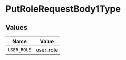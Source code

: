 # PutRoleRequestBody1Type


## Values

| Name        | Value       |
| ----------- | ----------- |
| `USER_ROLE` | user_role   |